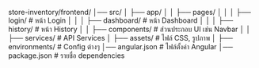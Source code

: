 store-inventory/frontend/
│── src/
│   ├── app/
│   │   ├── pages/
│   │   │   ├── login/          # หน้า Login
│   │   │   ├── dashboard/      # หน้า Dashboard
│   │   │   ├── history/        # หน้า History
│   │   ├── components/         # ส่วนประกอบ UI เช่น Navbar
│   │   ├── services/           # API Services
│   ├── assets/                 # ไฟล์ CSS, รูปภาพ
│   ├── environments/           # Config ต่างๆ
│── angular.json                # ไฟล์ตั้งค่า Angular
│── package.json                # รายชื่อ dependencies
